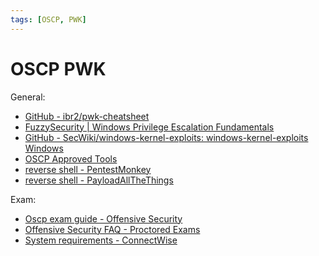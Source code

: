 ```yaml
---
tags: [OSCP, PWK]
---
```

# OSCP PWK

General:

- [GitHub - ibr2/pwk-cheatsheet](https://github.com/ibr2/pwk-cheatsheet)
- [FuzzySecurity | Windows Privilege Escalation Fundamentals](http://www.fuzzysecurity.com/tutorials/16.html)
- [GitHub - SecWiki/windows-kernel-exploits: windows-kernel-exploits Windows](https://github.com/SecWiki/windows-kernel-exploits)
- [OSCP Approved Tools](https://medium.com/@falconspy/oscp-approved-tools-b2b4e889e707)
- [reverse shell - PentestMonkey](http://pentestmonkey.net/cheat-sheet/shells/reverse-shell-cheat-sheet)
- [reverse shell - PayloadAllTheThings](https://github.com/swisskyrepo/PayloadsAllTheThings/blob/master/Methodology%20and%20Resources/Reverse%20Shell%20Cheatsheet.md)

Exam:

- [Oscp exam guide - Offensive Security](https://support.offensive-security.com/oscp-exam-guide/)
- [Offensive Security FAQ - Proctored Exams](https://www.offensive-security.com/faq/#exam-proc)
- [System requirements - ConnectWise](https://docs.connectwise.com/ConnectWise_Control_Documentation/Get_started/System_requirements)
